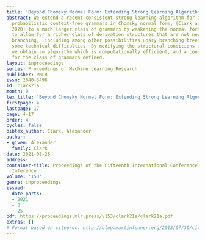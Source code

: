 ```yaml
---
title: 'Beyond Chomsky Normal Form: Extending Strong Learning Algorithms for PCFGs'
abstract: We extend a recent consistent strong learning algorithm for a subclass of
  probabilistic context-free grammars in Chomsky normal form, (Clark and Fijalkow,
  2020) to a much larger class of grammars by weakening the normal form constraints
  to allow for a richer class of derivation structures that are not necessarily binary
  branching,  including among other possibilities unary branching trees which introduce
  some technical difficulties. By modifying the structural conditions appropriately
  we obtain an algorithm which is computationally efficient, and a consistent estimator
  for the class of grammars defined.
layout: inproceedings
series: Proceedings of Machine Learning Research
publisher: PMLR
issn: 2640-3498
id: clark21a
month: 0
tex_title: 'Beyond Chomsky Normal Form: Extending Strong Learning Algorithms for PCFGs'
firstpage: 4
lastpage: 17
page: 4-17
order: 4
cycles: false
bibtex_author: Clark, Alexander
author:
- given: Alexander
  family: Clark
date: 2021-08-25
address:
container-title: Proceedings of the Fifteenth International Conference on Grammatical
  Inference
volume: '153'
genre: inproceedings
issued:
  date-parts:
  - 2021
  - 8
  - 25
pdf: https://proceedings.mlr.press/v153/clark21a/clark21a.pdf
extras: []
# Format based on citeproc: http://blog.martinfenner.org/2013/07/30/citeproc-yaml-for-bibliographies/
---
```

